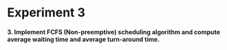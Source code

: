 # Experiment 3

#### 3. Implement FCFS (Non-preemptive) scheduling algorithm and compute average waiting time and average turn-around time.
